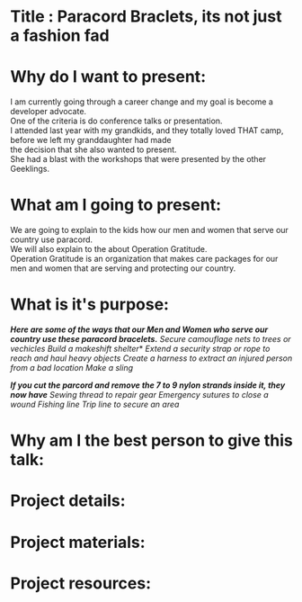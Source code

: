 # Title : Paracord Braclets, its not just a fashion fad 

# Why do I want to present:  
I am currently going through a career change and my goal is become a developer advocate.   
One of the criteria is do conference talks or presentation.   
I attended last year with my grandkids, and they totally loved THAT camp, before we left my granddaughter had made  
the decision that she also wanted to present.  
She had a blast with the workshops that were presented by the other Geeklings.  

# What am I going to present:  

We are going to explain to the kids how our men and women that serve our country use paracord.   
We will also explain to the about Operation Gratitude.  
Operation Gratitude is an organization that makes care packages for our men and women that are serving and   protecting our country.    

# What is it's purpose:   
***Here are some of the ways that our Men and Women who serve our country use these paracord bracelets.***
*Secure camouflage nets to trees or vechicles*
*Build a makeshift shelter**
*Extend a security strap or rope to reach and haul heavy objects*
*Create a harness to extract an injured person from a bad location*
*Make a sling*

***If you cut the parcord and remove the 7 to 9 nylon strands inside it, they now have*** 
*Sewing thread to repair gear*
*Emergency sutures to close a wound*
*Fishing line*
*Trip line to secure an area*

# Why am I the best person to give this talk:  

# Project details:

# Project materials:

# Project resources:
